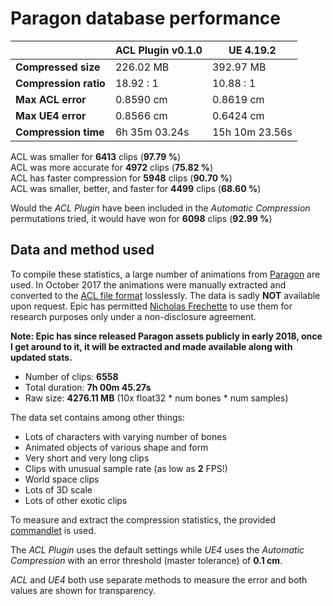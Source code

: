 # Paragon database performance

|                   | ACL Plugin v0.1.0 | UE 4.19.2      |
| -------               | --------      | --------       |
| **Compressed size**   | 226.02 MB     | 392.97 MB      |
| **Compression ratio** | 18.92 : 1     | 10.88 : 1      |
| **Max ACL error**     | 0.8590 cm     | 0.8619 cm      |
| **Max UE4 error**     | 0.8566 cm     | 0.6424 cm      |
| **Compression time**  | 6h 35m 03.24s | 15h 10m 23.56s |

ACL was smaller for **6413** clips (**97.79 %**)  
ACL was more accurate for **4972** clips (**75.82 %**)  
ACL has faster compression for **5948** clips (**90.70 %**)  
ACL was smaller, better, and faster for **4499** clips (**68.60 %**)  

Would the *ACL Plugin* have been included in the *Automatic Compression* permutations tried, it would have won for **6098** clips (**92.99 %**)

## Data and method used

To compile these statistics, a large number of animations from [Paragon](https://www.epicgames.com/paragon) are used.
In October 2017 the animations were manually extracted and converted to the [ACL file format](https://github.com/nfrechette/acl/blob/develop/docs/the_acl_file_format.md) losslessly. The data is sadly **NOT** available upon request.
Epic has permitted [Nicholas Frechette](https://github.com/nfrechette) to use them for research purposes only under a non-disclosure agreement.

**Note: Epic has since released Paragon assets publicly in early 2018, once I get around to it, it will be extracted and made available along with updated stats.**

*  Number of clips: **6558**
*  Total duration: **7h 00m 45.27s**
*  Raw size: **4276.11 MB** (10x float32 * num bones * num samples)

The data set contains among other things:

*  Lots of characters with varying number of bones
*  Animated objects of various shape and form
*  Very short and very long clips
*  Clips with unusual sample rate (as low as **2** FPS!)
*  World space clips
*  Lots of 3D scale
*  Lots of other exotic clips

To measure and extract the compression statistics, the provided [commandlet](../ACLPlugin/Source/ACLPlugin/Classes/ACLStatsDumpCommandlet.h) is used.

The *ACL Plugin* uses the default settings while *UE4* uses the *Automatic Compression* with an error threshold (master tolerance) of **0.1 cm**.

*ACL* and *UE4* both use separate methods to measure the error and both values are shown for transparency.